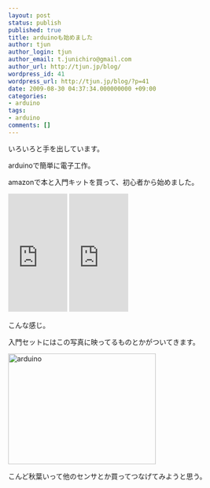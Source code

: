 ```yaml
---
layout: post
status: publish
published: true
title: arduinoも始めました
author: tjun
author_login: tjun
author_email: t.junichiro@gmail.com
author_url: http://tjun.jp/blog/
wordpress_id: 41
wordpress_url: http://tjun.jp/blog/?p=41
date: 2009-08-30 04:37:34.000000000 +09:00
categories:
- arduino
tags:
- arduino
comments: []
---
```

いろいろと手を出しています。

arduinoで簡単に電子工作。

amazonで本と入門キットを買って、初心者から始めました。
<iframe src="http://rcm-jp.amazon.co.jp/e/cm?lt1=_blank&bc1=000000&IS1=1&nou=1&bg1=FFFFFF&fc1=000000&lc1=0000FF&t=tjun-22&o=9&p=8&l=as1&m=amazon&f=ifr&asins=B0025Y6C5G" style="width:120px;height:240px;" scrolling="no" marginwidth="0" marginheight="0" frameborder="0"></iframe>

<iframe src="http://rcm-jp.amazon.co.jp/e/cm?lt1=_blank&bc1=000000&IS1=1&nou=1&bg1=FFFFFF&fc1=000000&lc1=0000FF&t=tjun-22&o=9&p=8&l=as1&m=amazon&f=ifr&asins=4873113989" style="width:120px;height:240px;" scrolling="no" marginwidth="0" marginheight="0" frameborder="0"></iframe>


こんな感じ。

入門セットにはこの写真に映ってるものとかがついてきます。

<img class="aligncenter size-medium wp-image-42" title="arduino" src="http://tjun.jp/blog/wp-content/uploads/2009/08/IMG_0116-300x225.jpg" alt="arduino" width="300" height="225" />

こんど秋葉いって他のセンサとか買ってつなげてみようと思う。
